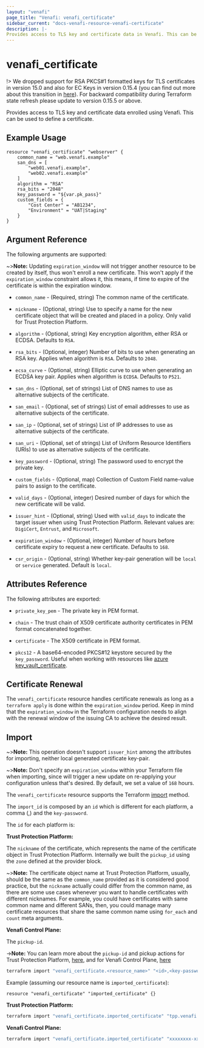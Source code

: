 ```yaml
---
layout: "venafi"
page_title: "Venafi: venafi_certificate"
sidebar_current: "docs-venafi-resource-venafi-certificate"
description: |-
Provides access to TLS key and certificate data in Venafi. This can be used to define a Venafi certificate.
---
```


# venafi_certificate

!> We dropped support for RSA PKCS#1 formatted keys for TLS certificates in version 15.0 and also for EC Keys in version 
0.15.4 (you can find out more about this transition in [here](https://github.com/Venafi/vcert/releases/tag/v4.17.0)). 
For backward compatibility during Terraform state refresh please update to version 0.15.5 or above.

Provides access to TLS key and certificate data enrolled using Venafi. This can be used to define a certificate.

## Example Usage

```hcl
resource "venafi_certificate" "webserver" {
    common_name = "web.venafi.example"
    san_dns = [
        "web01.venafi.example",
        "web02.venafi.example"
    ]
    algorithm = "RSA"
    rsa_bits = "2048"
    key_password = "${var.pk_pass}"
    custom_fields = {
        "Cost Center" = "AB1234",
        "Environment" = "UAT|Staging"
    }
}
```

## Argument Reference

The following arguments are supported:

~>**Note:** Updating `expiration_window` will not trigger another resource to be created by itself, thus won't enroll a 
new certificate. This won't apply if the `expiration_window` constraint allows it, this means, if time to expire of the 
certificate is within the expiration window.

* `common_name` - (Required, string) The common name of the certificate.

* `nickname` - (Optional, string) Use to specify a name for the new certificate object that will be created and placed 
in a policy. Only valid for Trust Protection Platform.

* `algorithm` - (Optional, string) Key encryption algorithm, either RSA or ECDSA. Defaults to `RSA`.

* `rsa_bits` - (Optional, integer) Number of bits to use when generating an RSA key. Applies when algorithm is `RSA`. 
Defaults to `2048`.

* `ecsa_curve` - (Optional, string) Elliptic curve to use when generating an ECDSA key pair. Applies when algorithm is 
`ECDSA`. Defaults to `P521`.

* `san_dns` - (Optional, set of strings) List of DNS names to use as alternative subjects of the certificate.

* `san_email` - (Optional, set of strings) List of email addresses to use as alternative subjects of the certificate.

* `san_ip` - (Optional, set of strings) List of IP addresses to use as alternative subjects of the certificate.

* `san_uri` - (Optional, set of strings) List of Uniform Resource Identifiers (URIs) to use as alternative subjects of 
the certificate.

* `key_password` - (Optional, string) The password used to encrypt the private key.

* `custom_fields` - (Optional, map) Collection of Custom Field name-value pairs to assign to the certificate.

* `valid_days` - (Optional, integer) Desired number of days for which the new certificate will be valid.

* `issuer_hint` - (Optional, string) Used with `valid_days` to indicate the target issuer when using Trust Protection 
Platform. Relevant values are: `DigiCert`, `Entrust`, and `Microsoft`.

* `expiration_window` - (Optional, integer) Number of hours before certificate expiry to request a new certificate. 
Defaults to `168`.

* `csr_origin` - (Optional, string) Whether key-pair generation will be `local` or `service` generated. Default is 
`local`.

## Attributes Reference

The following attributes are exported:

* `private_key_pem` - The private key in PEM format.

* `chain` - The trust chain of X509 certificate authority certificates in PEM format concatenated together.

* `certificate` - The X509 certificate in PEM format.

* `pkcs12` - A base64-encoded PKCS#12 keystore secured by the `key_password`. Useful when working with resources like 
[azure key_vault_certificate](https://www.terraform.io/docs/providers/azurerm/r/key_vault_certificate.html).

## Certificate Renewal

The `venafi_certificate` resource handles certificate renewals as long as a `terraform apply` is done within the 
`expiration_window` period. Keep in mind that the `expiration_window` in the Terraform configuration needs to align with 
the renewal window of the issuing CA to achieve the desired result.

## Import

~>**Note:** This operation doesn't support `issuer_hint` among the attributes for importing, neither local generated 
certificate key-pair.

~>**Note:** Don't specify an `expiration_window` within your Terraform file when importing, since will trigger a new 
update on re-applying your configuration unless that's desired. By default, we set a value of `168` hours.

The `venafi_certificate` resource supports the Terraform [import](https://www.terraform.io/docs/cli/import/index.html)
method.

The `import_id` is composed by an `id` which is different for each platform, a comma (,) and the `key-password`.

The `id` for each platform is:

**Trust Protection Platform:**

The `nickname` of the certificate, which represents the name of the certificate object in Trust Protection Platform. 
Internally we built the `pickup_id` using the `zone` defined at the provider block.

~>**Note:** The certificate object name at Trust Protection Platform, usually, should be the same as the `common_name` 
provided as it is considered good practice, but the `nickname` actually could differ from the common name, as there are 
some use cases whenever you want to handle certificates with different nicknames. For example, you could have 
certificates with same common name and different SANs, then, you could manage many certificate resources that share the 
same common name using `for_each` and `count` meta arguments.

**Venafi Control Plane:**

The `pickup-id`.

->**Note:** You can learn more about the `pickup-id` and pickup actions for Trust Protection Platform, 
[here](https://github.com/Venafi/vcert/blob/master/README-CLI-PLATFORM.md#certificate-retrieval-parameters), and for 
Venafi Control Plane, [here](https://github.com/Venafi/vcert/blob/master/README-CLI-CLOUD.md)
```sh
terraform import "venafi_certificate.<resource_name>" "<id>,<key-password>"
```
Example (assuming our resource name is `imported_certificate`):

```hcl
resource "venafi_certificate" "imported_certificate" {}
```

**Trust Protection Platform:**
```sh
terraform import "venafi_certificate.imported_certificate" "tpp.venafi.example,my_key_password"
```

**Venafi Control Plane:**
```sh
terraform import "venafi_certificate.imported_certificate" "xxxxxxxx-xxxx-xxxx-xxxx-xxxxxxxxxxxx,my_key_password"
```
